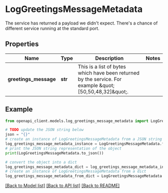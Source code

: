 # LogGreetingsMessageMetadata

The service has returned a payload we didn't expect. There's a chance of different service running at the standard port.

## Properties

Name | Type | Description | Notes
------------ | ------------- | ------------- | -------------
**greetings_message** | **str** | This is a list of bytes which have been returned by the service. For example \&quot;[50,50,48,32]\&quot;. | 

## Example

```python
from openapi_client.models.log_greetings_message_metadata import LogGreetingsMessageMetadata

# TODO update the JSON string below
json = "{}"
# create an instance of LogGreetingsMessageMetadata from a JSON string
log_greetings_message_metadata_instance = LogGreetingsMessageMetadata.from_json(json)
# print the JSON string representation of the object
print(LogGreetingsMessageMetadata.to_json())

# convert the object into a dict
log_greetings_message_metadata_dict = log_greetings_message_metadata_instance.to_dict()
# create an instance of LogGreetingsMessageMetadata from a dict
log_greetings_message_metadata_from_dict = LogGreetingsMessageMetadata.from_dict(log_greetings_message_metadata_dict)
```
[[Back to Model list]](../README.md#documentation-for-models) [[Back to API list]](../README.md#documentation-for-api-endpoints) [[Back to README]](../README.md)


